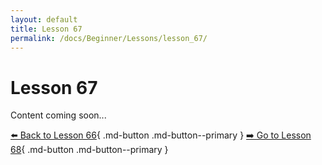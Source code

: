 ```yaml
---
layout: default
title: Lesson 67
permalink: /docs/Beginner/Lessons/lesson_67/
---
```


# Lesson 67

Content coming soon...

[⬅️ Back to Lesson 66](lesson_66.md){ .md-button .md-button--primary }  [➡️ Go to Lesson 68](lesson_68.md){ .md-button .md-button--primary }
